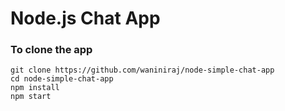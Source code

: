 # Node.js Chat App

### To clone the app 

```
git clone https://github.com/waniniraj/node-simple-chat-app
cd node-simple-chat-app
npm install
npm start
```

